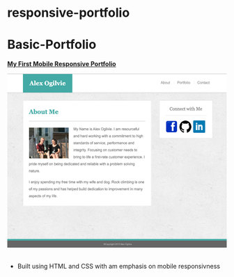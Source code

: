# responsive-portfolio
# Basic-Portfolio
<strong> <a href="https://ogilvie1231.github.io/responsive-portfolio/">My First Mobile Responsive Portfolio</a></strong>
<!-- ![site image](assets/images/basic-port.png = 250x250) -->
<img src="assets/images/basic-port.png" alt="site image" width="600" height="400">&nbsp;

<ul>
    <li>Built using HTML and CSS with am emphasis on mobile responsivness</li>
</ul>
